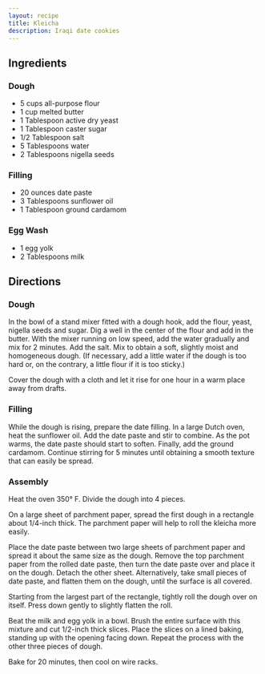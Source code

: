 ```yaml
---
layout: recipe
title: Kleicha
description: Iraqi date cookies
---
```


## Ingredients

### Dough

* 5 cups all-purpose flour
* 1 cup melted butter
* 1 Tablespoon active dry yeast
* 1 Tablespoon caster sugar
* 1/2 Tablespoon salt
* 5 Tablespoons water
* 2 Tablespoons nigella seeds

### Filling

* 20 ounces date paste
* 3 Tablespoons sunflower oil
* 1 Tablespoon ground cardamom

### Egg Wash

* 1 egg yolk
* 2 Tablespoons milk

## Directions

### Dough

In the bowl of a stand mixer fitted with a dough hook, add the flour, yeast, nigella seeds and sugar. Dig a well in the center of the flour and add in the butter. With the mixer running on low speed, add the water gradually and mix for 2 minutes. Add the salt. Mix to obtain a soft, slightly moist and homogeneous dough. (If necessary, add a little water if the dough is too hard or, on the contrary, a little flour if it is too sticky.)

Cover the dough with a cloth and let it rise for one hour in a warm place away from drafts.

### Filling

While the dough is rising, prepare the date filling. In a large Dutch oven, heat the sunflower oil. Add the date paste and stir to combine. As the pot warms, the date paste should start to soften. Finally, add the ground cardamom. Continue stirring for 5 minutes until obtaining a smooth texture that can easily be spread.

### Assembly

Heat the oven 350° F. Divide the dough into 4 pieces.

On a large sheet of parchment paper, spread the first dough in a rectangle about 1/4-inch thick. The parchment paper will help to roll the kleicha more easily.

Place the date paste between two large sheets of parchment paper and spread it about the same size as the dough. Remove the top parchment paper from the rolled date paste, then turn the date paste over and place it on the dough. Detach the other sheet. Alternatively, take small pieces of date paste, and flatten them on the dough, until the surface is all covered.

Starting from the largest part of the rectangle, tightly roll the dough over on itself. Press down gently to slightly flatten the roll.

Beat the milk and egg yolk in a bowl. Brush the entire surface with this mixture and cut 1/2-inch thick slices. Place the slices on a lined baking, standing up with the opening facing down. Repeat the process with the other three pieces of dough.

Bake for 20 minutes, then cool on wire racks.
